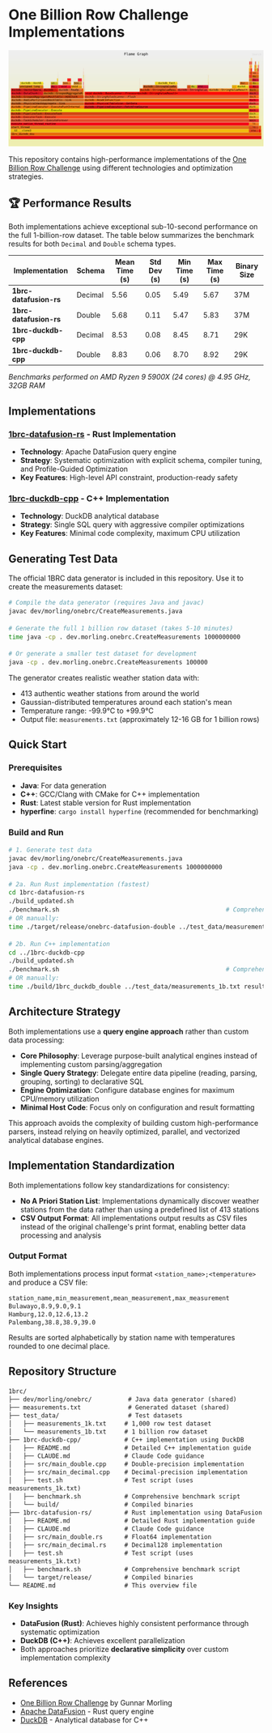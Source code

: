 # One Billion Row Challenge Implementations

![Flamegraph](flamegraph.jpg)

This repository contains high-performance implementations of the [One Billion Row Challenge](https://github.com/gunnarmorling/1brc) using different technologies and optimization strategies.

## 🏆 Performance Results

Both implementations achieve exceptional sub-10-second performance on the full 1-billion-row dataset. The table below summarizes the benchmark results for both `Decimal` and `Double` schema types.

| Implementation         | Schema  | Mean Time (s) | Std Dev (s) | Min Time (s) | Max Time (s) | Binary Size |
| ---------------------- | ------- | ------------- | ----------- | ------------ | ------------ | ----------- |
| **1brc-datafusion-rs** | Decimal | 5.56          | 0.05        | 5.49         | 5.67         | 37M         |
| **1brc-datafusion-rs** | Double  | 5.68          | 0.11        | 5.47         | 5.83         | 37M         |
| **1brc-duckdb-cpp**    | Decimal | 8.53          | 0.08        | 8.45         | 8.71         | 29K         |
| **1brc-duckdb-cpp**    | Double  | 8.83          | 0.06        | 8.70         | 8.92         | 29K         |

*Benchmarks performed on AMD Ryzen 9 5900X (24 cores) @ 4.95 GHz, 32GB RAM*

## Implementations

### [1brc-datafusion-rs](./1brc-datafusion-rs/) - Rust Implementation
- **Technology**: Apache DataFusion query engine
- **Strategy**: Systematic optimization with explicit schema, compiler tuning, and Profile-Guided Optimization
- **Key Features**: High-level API constraint, production-ready safety

### [1brc-duckdb-cpp](./1brc-duckdb-cpp/) - C++ Implementation  
- **Technology**: DuckDB analytical database
- **Strategy**: Single SQL query with aggressive compiler optimizations
- **Key Features**: Minimal code complexity, maximum CPU utilization

## Generating Test Data

The official 1BRC data generator is included in this repository. Use it to create the measurements dataset:

```bash
# Compile the data generator (requires Java and javac)
javac dev/morling/onebrc/CreateMeasurements.java

# Generate the full 1 billion row dataset (takes 5-10 minutes)
time java -cp . dev.morling.onebrc.CreateMeasurements 1000000000

# Or generate a smaller test dataset for development
java -cp . dev.morling.onebrc.CreateMeasurements 100000
```

The generator creates realistic weather station data with:
- 413 authentic weather stations from around the world
- Gaussian-distributed temperatures around each station's mean
- Temperature range: -99.9°C to +99.9°C
- Output file: `measurements.txt` (approximately 12-16 GB for 1 billion rows)

## Quick Start

### Prerequisites
- **Java**: For data generation
- **C++**: GCC/Clang with CMake for C++ implementation
- **Rust**: Latest stable version for Rust implementation
- **hyperfine**: `cargo install hyperfine` (recommended for benchmarking)

### Build and Run
```bash
# 1. Generate test data
javac dev/morling/onebrc/CreateMeasurements.java
java -cp . dev.morling.onebrc.CreateMeasurements 1000000000

# 2a. Run Rust implementation (fastest)
cd 1brc-datafusion-rs
./build_updated.sh
./benchmark.sh                                              # Comprehensive benchmark
# OR manually:
time ./target/release/onebrc-datafusion-double ../test_data/measurements_1b.txt results_double.csv

# 2b. Run C++ implementation
cd ../1brc-duckdb-cpp
./build_updated.sh
./benchmark.sh                                              # Comprehensive benchmark  
# OR manually:
time ./build/1brc_duckdb_double ../test_data/measurements_1b.txt results_double.csv
```

## Architecture Strategy

Both implementations use a **query engine approach** rather than custom data processing:

- **Core Philosophy**: Leverage purpose-built analytical engines instead of implementing custom parsing/aggregation
- **Single Query Strategy**: Delegate entire data pipeline (reading, parsing, grouping, sorting) to declarative SQL
- **Engine Optimization**: Configure database engines for maximum CPU/memory utilization
- **Minimal Host Code**: Focus only on configuration and result formatting

This approach avoids the complexity of building custom high-performance parsers, instead relying on heavily optimized, parallel, and vectorized analytical database engines.

## Implementation Standardization

Both implementations follow key standardizations for consistency:

- **No A Priori Station List**: Implementations dynamically discover weather stations from the data rather than using a predefined list of 413 stations
- **CSV Output Format**: All implementations output results as CSV files instead of the original challenge's print format, enabling better data processing and analysis

### Output Format
Both implementations process input format `<station_name>;<temperature>` and produce a CSV file:
```csv
station_name,min_measurement,mean_measurement,max_measurement
Bulawayo,8.9,9.0,9.1
Hamburg,12.0,12.6,13.2
Palembang,38.8,38.9,39.0
```
Results are sorted alphabetically by station name with temperatures rounded to one decimal place.

## Repository Structure

```
1brc/
├── dev/morling/onebrc/          # Java data generator (shared)
├── measurements.txt             # Generated dataset (shared)
├── test_data/                   # Test datasets
│   ├── measurements_1k.txt     # 1,000 row test dataset
│   └── measurements_1b.txt     # 1 billion row dataset
├── 1brc-duckdb-cpp/            # C++ implementation using DuckDB
│   ├── README.md               # Detailed C++ implementation guide
│   ├── CLAUDE.md               # Claude Code guidance
│   ├── src/main_double.cpp     # Double-precision implementation
│   ├── src/main_decimal.cpp    # Decimal-precision implementation
│   ├── test.sh                 # Test script (uses measurements_1k.txt)
│   ├── benchmark.sh            # Comprehensive benchmark script
│   └── build/                  # Compiled binaries
├── 1brc-datafusion-rs/         # Rust implementation using DataFusion  
│   ├── README.md               # Detailed Rust implementation guide
│   ├── CLAUDE.md               # Claude Code guidance
│   ├── src/main_double.rs      # Float64 implementation
│   ├── src/main_decimal.rs     # Decimal128 implementation
│   ├── test.sh                 # Test script (uses measurements_1k.txt)
│   ├── benchmark.sh            # Comprehensive benchmark script
│   └── target/release/         # Compiled binaries
└── README.md                   # This overview file
```

### Key Insights
- **DataFusion (Rust)**: Achieves highly consistent performance through systematic optimization
- **DuckDB (C++)**: Achieves excellent parallelization
- Both approaches prioritize **declarative simplicity** over custom implementation complexity

## References

- [One Billion Row Challenge](https://github.com/gunnarmorling/1brc) by Gunnar Morling
- [Apache DataFusion](https://github.com/apache/arrow-datafusion) - Rust query engine
- [DuckDB](https://duckdb.org/) - Analytical database for C++
